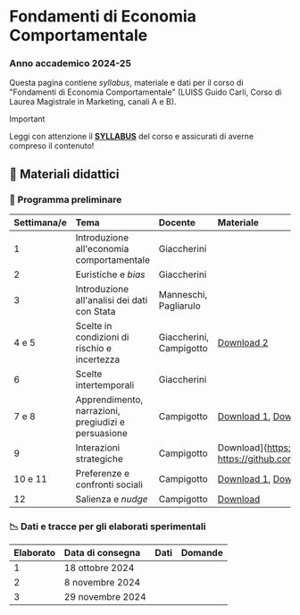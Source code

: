 # Fondamenti di Economia Comportamentale

### Anno accademico 2024-25

Questa pagina contiene *syllabus*, materiale e dati per il corso di "Fondamenti di Economia Comportamentale" (LUISS Guido Carli, Corso di Laurea Magistrale in Marketing, canali A e B).

> [!IMPORTANT]
> Leggi con attenzione il [**SYLLABUS**](https://github.com/ncampigotto/FECOMP_LUISS_2024/blob/main/Syllabus/Syllabus.md) del corso e assicurati di averne compreso il contenuto!


## 📌 Materiali didattici

### 📆 Programma preliminare

| **Settimana/e**     | **Tema**                                   | **Docente**    | **Materiale**    |
|:-------------|:--------------------------------------------|:------------------|:-------------------------|
| 1            | Introduzione all'economia comportamentale   | Giaccherini       |                          |
| 2            | Euristiche e *bias*                         | Giaccherini       |                          |
| 3            | Introduzione all'analisi dei dati con Stata    | Manneschi, Pagliarulo |                   |
| 4 e 5        | Scelte in condizioni di rischio e incertezza   | Giaccherini, Campigotto | [Download 2](https://htmlpreview.github.io/?https://github.com/ncampigotto/FECOMP_LUISS_2024/blob/main/Materiali/FECOMP_1_2425.html)                 |
| 6            | Scelte intertemporali                         | Giaccherini       |                        |
| 7 e 8        | Apprendimento, narrazioni, pregiudizi e persuasione       | Campigotto        | [Download 1](https://htmlpreview.github.io/?https://github.com/ncampigotto/FECOMP_LUISS_2024/blob/main/Materiali/FECOMP_2_2425.html), [Download 2](https://htmlpreview.github.io/?https://github.com/ncampigotto/FECOMP_LUISS_2024/blob/main/Materiali/FECOMP_3_2425.html)                        |
| 9            | Interazioni strategiche                       | Campigotto        | Download](https://htmlpreview.github.io/?https://github.com/ncampigotto/FECOMP_LUISS_2024/blob/main/Materiali/FECOMP_4_2425.html)                        |
| 10 e 11      | Preferenze e confronti sociali                            | Campigotto        | [Download 1](https://htmlpreview.github.io/?https://github.com/ncampigotto/FECOMP_LUISS_2024/blob/main/Materiali/FECOMP_5_2425.html), [Download 2](https://htmlpreview.github.io/?https://github.com/ncampigotto/FECOMP_LUISS_2024/blob/main/Materiali/FECOMP_6_2425.html), [Download 3](https://htmlpreview.github.io/?https://github.com/ncampigotto/FECOMP_LUISS_2024/blob/main/Materiali/FECOMP_7_2425.html)                         |
| 12           | Salienza e *nudge*                            | Campigotto        | [Download](https://htmlpreview.github.io/?https://github.com/ncampigotto/FECOMP_LUISS_2024/blob/main/Materiali/FECOMP_8_2425.html)                        |


### 📉 Dati e tracce per gli elaborati sperimentali

| Elaborato    | **Data di consegna**                                | **Dati**          | **Domande**    |
|:-------------|:--------------------------------------------|:------------------|:-----------------|
| 1 | 18 ottobre 2024 | |
| 2 | 8 novembre 2024 | |
| 3 | 29 novembre 2024 | |

